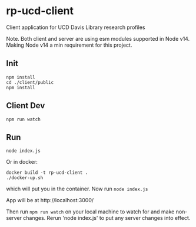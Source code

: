 # rp-ucd-client
Client application for UCD Davis Library research profiles

Note.  Both client and server are using esm modules supported in
Node v14.  Making Node v14 a min requirement for this project.

## Init

```
npm install
cd ./client/public
npm install
```

## Client Dev

```
npm run watch
```

## Run

```
node index.js
```

Or in docker:

```
docker build -t rp-ucd-client .
./docker-up.sh
```
which will put you in the container. Now run `node index.js`

App will be at http://localhost:3000/

Then run `npm run watch` on your local machine to watch for and make non-server changes.
Rerun 'node index.js' to put any server changes into effect.

